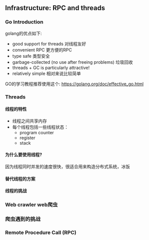 ## Infrastructure: RPC and threads

### Go Introduction

golang的优点如下:

- good support for threads 对线程友好
- convenient RPC 更方便的RPC
- type safe 类型安全
- garbage-collected (no use after freeing problems) 垃圾回收
- threads + GC is particularly attractive!
- relatively simple 相对来说比较简单

GO的学习教程推荐使用这个: https://golang.org/doc/effective_go.html

### Threads

#### 线程的特性

+ 线程之间共享内存
+ 每个线程包括一些线程状态：
  + program counter
  + register
  + stack

#### 为什么要使用线程?

因为线程同时并发的速度很快，很适合用来构造分布式系统，冰饭

#### 替代线程的方案

#### 线程的挑战

### Web crawler web爬虫

### 爬虫遇到的挑战

### Remote Procedure Call (RPC)